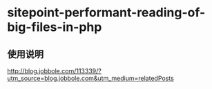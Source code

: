 # sitepoint-performant-reading-of-big-files-in-php

## 使用说明

http://blog.jobbole.com/113339/?utm_source=blog.jobbole.com&utm_medium=relatedPosts
